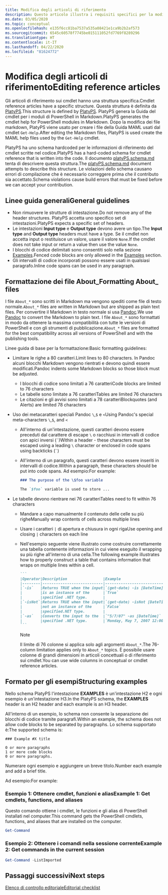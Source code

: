 ```yaml
---
title: Modifica degli articoli di riferimento
description: Questo articolo illustra i requisiti specifici per la modifica delle informazioni di riferimento sui cmdlet e degli argomenti About nella documentazione di PowerShell.
ms.date: 03/05/2020
ms.topic: conceptual
ms.openlocfilehash: e135f6cc81ba7537a535a08421e1ca9b2b2af573
ms.sourcegitcommit: 6545c60578f7745be015111052fd7769f8289296
ms.translationtype: HT
ms.contentlocale: it-IT
ms.lasthandoff: 04/22/2020
ms.locfileid: "81624772"
---
```

# <a name="editing-reference-articles"></a><span data-ttu-id="b7943-103">Modifica degli articoli di riferimento</span><span class="sxs-lookup"><span data-stu-id="b7943-103">Editing reference articles</span></span>

<span data-ttu-id="b7943-104">Gli articoli di riferimento sui cmdlet hanno una struttura specifica.</span><span class="sxs-lookup"><span data-stu-id="b7943-104">Cmdlet reference articles have a specific structure.</span></span> <span data-ttu-id="b7943-105">Questa struttura è definita da [PlatyPS][].</span><span class="sxs-lookup"><span data-stu-id="b7943-105">This structure is defined by [PlatyPS][].</span></span>
<span data-ttu-id="b7943-106">PlatyPS genera la Guida del cmdlet per i moduli di PowerShell in Markdown.</span><span class="sxs-lookup"><span data-stu-id="b7943-106">PlatyPS generates the cmdlet help for PowerShell modules in Markdown.</span></span> <span data-ttu-id="b7943-107">Dopo la modifica dei file markdown, PlatyPS viene usato per creare i file della Guida MAML usati dal cmdlet `Get-Help`.</span><span class="sxs-lookup"><span data-stu-id="b7943-107">After editing the Markdown files, PlatyPS is used create the MAML help files used by the `Get-Help` cmdlet.</span></span>

<span data-ttu-id="b7943-108">PlatyPS ha uno schema hardcoded per le informazioni di riferimento del cmdlet scritte nel codice.</span><span class="sxs-lookup"><span data-stu-id="b7943-108">PlatyPS has a hard-coded schema for cmdlet reference that is written into the code.</span></span> <span data-ttu-id="b7943-109">Il documento [platyPS.schema.md][] tenta di descrivere questa struttura.</span><span class="sxs-lookup"><span data-stu-id="b7943-109">The [platyPS.schema.md][] document attempts to describe this structure.</span></span> <span data-ttu-id="b7943-110">Le violazioni dello schema causano errori di compilazione che è necessario correggere prima che il contributo sia accettato.</span><span class="sxs-lookup"><span data-stu-id="b7943-110">Schema violations cause build errors that must be fixed before we can accept your contribution.</span></span>

## <a name="general-guidelines"></a><span data-ttu-id="b7943-111">Linee guida generali</span><span class="sxs-lookup"><span data-stu-id="b7943-111">General guidelines</span></span>

- <span data-ttu-id="b7943-112">Non rimuovere le strutture di intestazione.</span><span class="sxs-lookup"><span data-stu-id="b7943-112">Do not remove any of the header structures.</span></span> <span data-ttu-id="b7943-113">PlatyPS accetta uno specifico set di intestazioni.</span><span class="sxs-lookup"><span data-stu-id="b7943-113">PlatyPS expects a specific set of headers.</span></span>
- <span data-ttu-id="b7943-114">Le intestazioni **Input type** e **Output type** devono avere un tipo.</span><span class="sxs-lookup"><span data-stu-id="b7943-114">The **Input type** and **Output type** headers must have a type.</span></span> <span data-ttu-id="b7943-115">Se il cmdlet non accetta input o restituisce un valore, usare il valore `None`.</span><span class="sxs-lookup"><span data-stu-id="b7943-115">If the cmdlet does not take input or return a value then use the value `None`.</span></span>
- <span data-ttu-id="b7943-116">I blocchi di codice delimitati sono consentiti solo nella sezione [Examples](#structuring-examples).</span><span class="sxs-lookup"><span data-stu-id="b7943-116">Fenced code blocks are only allowed in the [Examples](#structuring-examples) section.</span></span>
- <span data-ttu-id="b7943-117">Gli intervalli di codice incorporati possono essere usati in qualsiasi paragrafo.</span><span class="sxs-lookup"><span data-stu-id="b7943-117">Inline code spans can be used in any paragraph.</span></span>

## <a name="formatting-about_-files"></a><span data-ttu-id="b7943-118">Formattazione dei file About_</span><span class="sxs-lookup"><span data-stu-id="b7943-118">Formatting About_ files</span></span>

<span data-ttu-id="b7943-119">I file `About_*` sono scritti in Markdown ma vengono spediti come file di testo normale.</span><span class="sxs-lookup"><span data-stu-id="b7943-119">`About_*` files are written in Markdown but are shipped as plain text files.</span></span> <span data-ttu-id="b7943-120">Per convertire il Markdown in testo normale si usa [Pandoc][].</span><span class="sxs-lookup"><span data-stu-id="b7943-120">We use [Pandoc][] to convert the Markdown to plain text.</span></span> <span data-ttu-id="b7943-121">I file `About_*` sono formattati in modo da ottenere la massima compatibilità con tutte le versioni di PowerShell e con gli strumenti di pubblicazione.</span><span class="sxs-lookup"><span data-stu-id="b7943-121">`About_*` files are formatted for the best compatibility across all versions of PowerShell and with the publishing tools.</span></span>

<span data-ttu-id="b7943-122">Linee guida di base per la formattazione:</span><span class="sxs-lookup"><span data-stu-id="b7943-122">Basic formatting guidelines:</span></span>

- <span data-ttu-id="b7943-123">Limitare le righe a 80 caratteri.</span><span class="sxs-lookup"><span data-stu-id="b7943-123">Limit lines to 80 characters.</span></span> <span data-ttu-id="b7943-124">In Pandoc alcuni blocchi Markdown vengono rientrati e devono quindi essere modificati.</span><span class="sxs-lookup"><span data-stu-id="b7943-124">Pandoc indents some Markdown blocks so those block must be adjusted.</span></span>
  - <span data-ttu-id="b7943-125">I blocchi di codice sono limitati a 76 caratteri</span><span class="sxs-lookup"><span data-stu-id="b7943-125">Code blocks are limited to 76 characters</span></span>
  - <span data-ttu-id="b7943-126">Le tabelle sono limitate a 76 caratteri</span><span class="sxs-lookup"><span data-stu-id="b7943-126">Tables are limited 76 characters</span></span>
  - <span data-ttu-id="b7943-127">Le citazioni e gli avvisi sono limitati a 78 caratteri</span><span class="sxs-lookup"><span data-stu-id="b7943-127">Blockquotes (and Alerts) are limited 78 characters</span></span>

- <span data-ttu-id="b7943-128">Uso dei metacaratteri speciali Pandoc `\`,`$` e `<`</span><span class="sxs-lookup"><span data-stu-id="b7943-128">Using Pandoc's special meta-characters `\`,`$`, and `<`</span></span>
  - <span data-ttu-id="b7943-129">All'interno di un'intestazione, questi caratteri devono essere preceduti dal carattere di escape `\` o racchiusi in intervalli di codice con apici inversi (`` ` ``)</span><span class="sxs-lookup"><span data-stu-id="b7943-129">Within a header - these characters must be escaped using a leading `\` character or enclosed in code spans using backticks (`` ` ``)</span></span>
  - <span data-ttu-id="b7943-130">All'interno di un paragrafo, questi caratteri devono essere inseriti in intervalli di codice.</span><span class="sxs-lookup"><span data-stu-id="b7943-130">Within a paragraph, these characters should be put into code spans.</span></span> <span data-ttu-id="b7943-131">Ad esempio:</span><span class="sxs-lookup"><span data-stu-id="b7943-131">For example:</span></span>

    ~~~markdown
    ### The purpose of the \$foo variable

    The `$foo` variable is used to store ...
    ~~~

- <span data-ttu-id="b7943-132">Le tabelle devono rientrare nei 76 caratteri</span><span class="sxs-lookup"><span data-stu-id="b7943-132">Tables need to fit within 76 characters</span></span>
  - <span data-ttu-id="b7943-133">Mandare a capo manualmente il contenuto delle celle su più righe</span><span class="sxs-lookup"><span data-stu-id="b7943-133">Manually wrap contents of cells across multiple lines</span></span>
  - <span data-ttu-id="b7943-134">Usare i caratteri `|` di apertura e chiusura in ogni riga</span><span class="sxs-lookup"><span data-stu-id="b7943-134">Use opening and closing `|` characters on each line</span></span>
  - <span data-ttu-id="b7943-135">Nell'esempio seguente viene illustrato come costruire correttamente una tabella contenente informazioni in cui viene eseguito il wrapping su più righe all'interno di una cella.</span><span class="sxs-lookup"><span data-stu-id="b7943-135">The following example illustrates how to properly construct a table that contains information that wraps on multiple lines within a cell.</span></span>

    ~~~markdown
    ```
    |Operator|Description                |Example                          |
    |--------|---------------------------|---------------------------------|
    |`-is`   |Returns TRUE when the input|`(get-date) -is [DateTime]`      |
    |        |is an instance of the      |`True`                           |
    |        |specified .NET type.       |                                 |
    |`-isNot`|Returns TRUE when the input|`(get-date) -isNot [DateTime]`   |
    |        |not an instance of the     |`False`                          |
    |        |specified.NET type.        |                                 |
    |`-as`   |Converts the input to the  |`"5/7/07" -as [DateTime]`        |
    |        |specified .NET type.       |`Monday, May 7, 2007 12:00:00 AM`|
    ```
    ~~~

    > [!NOTE]
    > <span data-ttu-id="b7943-136">Il limite di 76 colonne si applica solo agli argomenti `About_*`.</span><span class="sxs-lookup"><span data-stu-id="b7943-136">The 76-column limitation applies only to `About_*` topics.</span></span> <span data-ttu-id="b7943-137">È possibile usare colonne di grandi dimensioni in articoli concettuali o di riferimento sui cmdlet.</span><span class="sxs-lookup"><span data-stu-id="b7943-137">You can use wide columns in conceptual or cmdlet reference articles.</span></span>

## <a name="structuring-examples"></a><span data-ttu-id="b7943-138">Formato per gli esempi</span><span class="sxs-lookup"><span data-stu-id="b7943-138">Structuring examples</span></span>

<span data-ttu-id="b7943-139">Nello schema PlatyPS l'intestazione **EXAMPLES** è un'intestazione H2 e ogni esempio è un'intestazione H3.</span><span class="sxs-lookup"><span data-stu-id="b7943-139">In the PlatyPS schema, the **EXAMPLES** header is an H2 header and each example is an H3 header.</span></span>

<span data-ttu-id="b7943-140">All'interno di un esempio, lo schema non consente la separazione dei blocchi di codice tramite paragrafi.</span><span class="sxs-lookup"><span data-stu-id="b7943-140">Within an example, the schema does not allow code blocks to be separated by paragraphs.</span></span> <span data-ttu-id="b7943-141">Lo schema supportato è:</span><span class="sxs-lookup"><span data-stu-id="b7943-141">The supported schema is:</span></span>

```
### Example #X title

0 or more paragraphs
1 or more code blocks
0 or more paragraphs.
```

<span data-ttu-id="b7943-142">Numerare ogni esempio e aggiungere un breve titolo.</span><span class="sxs-lookup"><span data-stu-id="b7943-142">Number each example and add a brief title.</span></span>

<span data-ttu-id="b7943-143">Ad esempio:</span><span class="sxs-lookup"><span data-stu-id="b7943-143">For example:</span></span>

### <a name="example-1-get-cmdlets-functions-and-aliases"></a><span data-ttu-id="b7943-144">Esempio 1: Ottenere cmdlet, funzioni e alias</span><span class="sxs-lookup"><span data-stu-id="b7943-144">Example 1: Get cmdlets, functions, and aliases</span></span>

<span data-ttu-id="b7943-145">Questo comando ottiene i cmdlet, le funzioni e gli alias di PowerShell installati nel computer.</span><span class="sxs-lookup"><span data-stu-id="b7943-145">This command gets the PowerShell cmdlets, functions, and aliases that are installed on the computer.</span></span>

```powershell
Get-Command
```

### <a name="example-2-get-commands-in-the-current-session"></a><span data-ttu-id="b7943-146">Esempio 2: Ottenere i comandi nella sessione corrente</span><span class="sxs-lookup"><span data-stu-id="b7943-146">Example 2: Get commands in the current session</span></span>

```powershell
Get-Command -ListImported
```

## <a name="next-steps"></a><span data-ttu-id="b7943-147">Passaggi successivi</span><span class="sxs-lookup"><span data-stu-id="b7943-147">Next steps</span></span>

[<span data-ttu-id="b7943-148">Elenco di controllo editoriale</span><span class="sxs-lookup"><span data-stu-id="b7943-148">Editorial checklist</span></span>](editorial-checklist.md)

<!-- link references -->
[PlatyPS]: https://github.com/powershell/platyps
[platyPS.schema.md]: https://github.com/PowerShell/platyPS/blob/master/platyPS.schema.md
[issue1806]: https://github.com/MicrosoftDocs/PowerShell-Docs/issues/1806
[about-example]: /PowerShell/module/Microsoft.PowerShell.Core/About/about_Comparison_Operators
[Pandoc]: https://pandoc.org
